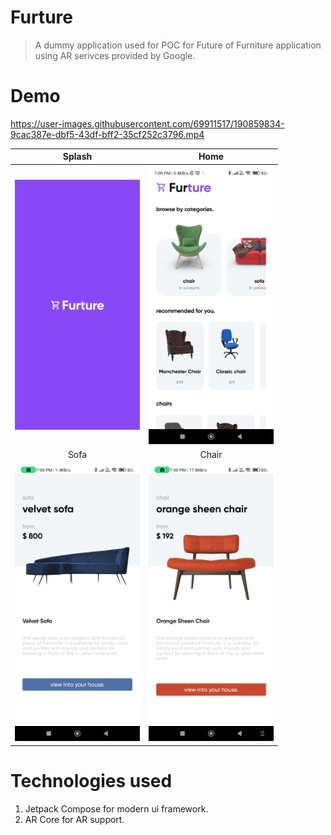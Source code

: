 # Furture
> A dummy application used for POC for Future of Furniture application using AR serivces provided by Google.

# Demo

https://user-images.githubusercontent.com/69911517/190859834-9cac387e-dbf5-43df-bff2-35cf252c3796.mp4

| Splash | Home |
| :---: | :---: |
| <img src="/splash.jpeg" width="200"/> | <img src="/home.jpeg" width="200" /> |
| Sofa | Chair |
| <img src="/sofa.jpeg" width="200"/> | <img src="/chair.jpeg" width="200" /> |

# Technologies used
1. Jetpack Compose for modern ui framework.
2. AR Core for AR support.
